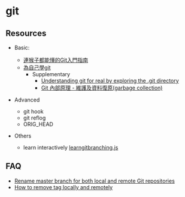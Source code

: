 # git

## Resources

* Basic:
  * [連猴子都能懂的Git入門指南](https://backlog.com/git-tutorial/tw/)
  * [為自己學git](https://gitbook.tw/)
    * Supplementary
      * [Understanding git for real by exploring the .git directory](https://medium.freecodecamp.org/understanding-git-for-real-by-exploring-the-git-directory-1e079c15b807)
      * [Git 內部原理 - 維護及資料復原(garbage collection)](https://git-scm.com/book/zh-tw/v1/Git-%E5%85%A7%E9%83%A8%E5%8E%9F%E7%90%86-%E7%B6%AD%E8%AD%B7%E5%8F%8A%E8%B3%87%E6%96%99%E5%BE%A9%E5%8E%9F)
* Advanced
  * git hook
  * git reflog
  * ORIG_HEAD

* Others
  * learn interactively [learngitbranching.js](https://learngitbranching.js.org/)

## FAQ

* [Rename master branch for both local and remote Git repositories](http://stackoverflow.com/questions/1526794/rename-master-branch-for-both-local-and-remote-git-repositories)
* [How to remove tag locally and remotely](https://gist.github.com/mobilemind/7883996)
